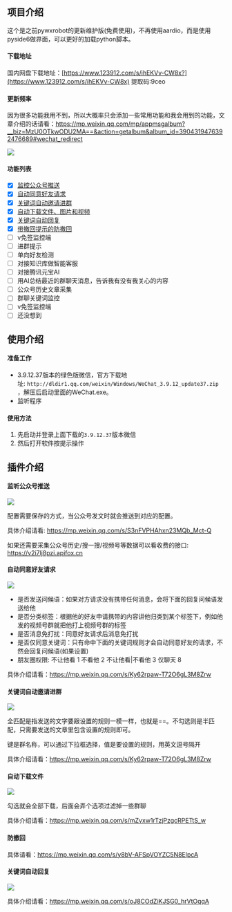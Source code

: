 ## 项目介绍

这个是之前pywxrobot的更新维护版(免费使用)，不再使用aardio，而是使用pyside6做界面，可以更好的加载python脚本。

#### 下载地址

国内网盘下载地址：[https://www.123912.com/s/ihEKVv-CW8x?](https://www.123912.com/s/ihEKVv-CW8x) 提取码:9ceo

#### 更新频率

因为很多功能我用不到，所以大概率只会添加一些常用功能和我会用到的功能，文章介绍的话请看：https://mp.weixin.qq.com/mp/appmsgalbum?__biz=MzU0OTkwODU2MA==&action=getalbum&album_id=3904319476392476689#wechat_redirect

![](image/1.png)

#### 功能列表

- [x] [监控公众号推送](https://mp.weixin.qq.com/s/S3nFVPHAhxn23MQb_Mct-Q)
- [x] [自动同意好友请求](https://mp.weixin.qq.com/s/Ky62rpaw-T72O6gL3M8Zrw)
- [x] [关键词自动邀请进群](https://mp.weixin.qq.com/s/Ky62rpaw-T72O6gL3M8Zrw)
- [x] [自动下载文件、图片和视频](https://mp.weixin.qq.com/s/mZvxw1rTzjPzgcRPETtS_w)
- [x] [关键词自动回复](https://mp.weixin.qq.com/s/oJ8COdZiKJSG0_hrVtOqqA)
- [x] [带撤回提示的防撤回](https://mp.weixin.qq.com/s/y8bV-AFSpVOYZC5N8ElpcA)
- [ ] v免签监控端
- [ ] 进群提示
- [ ] 单向好友检测
- [ ] 对接知识库做智能客服
- [ ] 对接腾讯元宝AI
- [ ] 用AI总结最近的群聊天消息，告诉我有没有我关心的内容
- [ ] 公众号历史文章采集
- [ ] 群聊关键词监控
- [ ] v免签监控端
- [ ] 还没想到

## 使用介绍

#### 准备工作

- 3.9.12.37版本的绿色版微信，官方下载地址: `http://dldir1.qq.com/weixin/Windows/WeChat_3.9.12_update37.zip` ，解压后启动里面的WeChat.exe。
- 监听程序

#### 使用方法

1. 先启动并登录上面下载的`3.9.12.37`版本微信
2. 然后打开软件按提示操作

## 插件介绍

#### 监听公众号推送

![](image/2.png)

配置需要保存的方式，当公众号发文时就会推送到对应的配置。

具体介绍请看: https://mp.weixin.qq.com/s/S3nFVPHAhxn23MQb_Mct-Q

如果还需要采集公众号历史/搜一搜/视频号等数据可以看收费的接口: https://v2i7lj8pzi.apifox.cn

#### 自动同意好友请求

![](image/3.png)

- 是否发送问候语：如果对方请求没有携带任何消息，会将下面的回复问候语发送给他
- 是否分类标签：根据他的好友申请携带的内容讲他归类到某个标签下，例如他发的视频号群就把他打上视频号群的标签
- 是否消息免打扰：同意好友请求后消息免打扰
- 是否仅同意关键词：只有命中下面的关键词规则才会自动同意好友的请求，不然会回复问候语(如果设置)
- 朋友圈权限: 不让他看 1 不看他 2 不让他看|不看他 3 仅聊天 8 

具体介绍请看：https://mp.weixin.qq.com/s/Ky62rpaw-T72O6gL3M8Zrw

#### 关键词自动邀请进群

![](image/4.png)

全匹配是指发送的文字要跟设置的规则一模一样，也就是==。不勾选则是半匹配，只需要发送的文章里包含设置的规则即可。

键是群名称，可以通过下拉框选择，值是要设置的规则，用英文逗号隔开

具体介绍请看：https://mp.weixin.qq.com/s/Ky62rpaw-T72O6gL3M8Zrw

#### 自动下载文件

![](image/5.png)

勾选就会全部下载，后面会弄个选项过滤掉一些群聊

具体介绍请看：https://mp.weixin.qq.com/s/mZvxw1rTzjPzgcRPETtS_w

#### 防撤回

具体请看：https://mp.weixin.qq.com/s/y8bV-AFSpVOYZC5N8ElpcA

#### 关键词自动回复

![](image/6.png)

具体介绍请看：https://mp.weixin.qq.com/s/oJ8COdZiKJSG0_hrVtOqqA